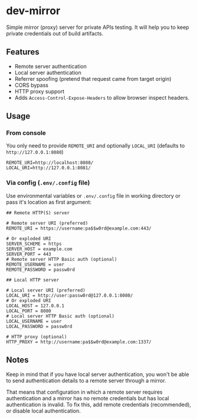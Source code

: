 # dev-mirror

Simple mirror (proxy) server for private APIs testing.
It will help you to keep private credentials out of build artifacts.

## Features

* Remote server authentication
* Local server authentication
* Referrer spoofing (pretend that request came from target origin)
* CORS bypass
* HTTP proxy support
* Adds `Access-Control-Expose-Headers` to allow browser inspect headers.

## Usage

### From console

You only need to provide `REMOTE_URI` and optionally `LOCAL_URI` (defaults to
`http://127.0.0.1:8080`)

```shell
REMOTE_URI=http://localhost:8080/
LOCAL_URI=http://127.0.0.1:8081/
```

### Via config (`.env/.config` file)
Use environmental variables or `.env/.config` file in working directory or pass it's
location as first argument:

```dotenv
## Remote HTTP(S) server

# Remote server URI (preferred)
REMOTE_URI = https://username:pa$$w0rd@example.com:443/

# Or exploded URI
SERVER_SCHEME = https
SERVER_HOST = example.com
SERVER_PORT = 443
# Remote server HTTP Basic auth (optional)
REMOTE_USERNAME = user
REMOTE_PASSWORD = passw0rd

## Local HTTP server

# Local server URI (preferred)
LOCAL_URI = http://user:passw0rd@127.0.0.1:8080/
# Or exploded URI
LOCAL_HOST = 127.0.0.1
LOCAL_PORT = 8080
# Local server HTTP Basic auth (optional)
LOCAL_USERNAME = user
LOCAL_PASSWORD = passw0rd

# HTTP proxy (optional)
HTTP_PROXY = http://username:pa$$w0rd@example.com:1337/
```

## Notes

Keep in mind that if you have local server authentication, you won't be able
to send authentication details to a remote server through a mirror.

That means that configuration in which a remote server requires authentication
and a mirror has no remote credentials but has local authentication is invalid.
To fix this, add remote credentials (recommended), or disable local
authentication.
